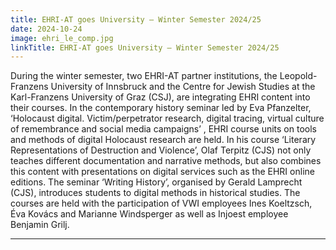 ```yaml
---
title: EHRI-AT goes University – Winter Semester 2024/25
date: 2024-10-24
image: ehri_le_comp.jpg
linkTitle: EHRI-AT goes University – Winter Semester 2024/25
---
```



During the winter semester, two EHRI-AT partner institutions, the Leopold-Franzens University of Innsbruck and the Centre for Jewish Studies at the Karl-Franzens University of Graz (CSJ), are  integrating EHRI content into their courses. In the contemporary history seminar led by Eva Pfanzelter, ‘Holocaust digital. Victim/perpetrator research, digital tracing, virtual culture of remembrance and social media campaigns’ , EHRI course units on tools and methods of digital Holocaust research are held. In his course ‘Literary Representations of Destruction and Violence’, Olaf Terpitz (CJS) not only teaches different documentation and narrative methods, but also combines this content with presentations on digital services such as the EHRI online editions. The seminar ‘Writing History’, organised by Gerald Lamprecht (CJS), introduces students to digital methods in historical studies. The courses are held with the participation of VWI employees Ines Koeltzsch, Éva Kovács and Marianne Windsperger as well as Injoest employee Benjamin Grilj.


---
